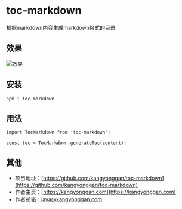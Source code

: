 # toc-markdown
根据markdown内容生成markdown格式的目录

## 效果
![效果](https://wx3.sinaimg.cn/large/0081fa71gy1glwwl3i6k2j30kb06ot8j.jpg)

## 安装
```
npm i toc-markdown
```

## 用法
```
import TocMarkdown from 'toc-markdown';

const toc = TocMarkdown.generateToc(content);
```

## 其他
- 项目地址：[https://github.com/kangyonggan/toc-markdown](https://github.com/kangyonggan/toc-markdown)
- 作者主页：[https://kangyonggan.com](https://kangyonggan.com)
- 作者邮箱：java@kangyonggan.com